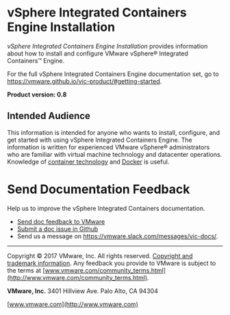 # vSphere Integrated Containers Engine Installation

*vSphere Integrated Containers Engine Installation* provides information about how to install and configure VMware vSphere&reg; Integrated Containers&trade; Engine.

For the full vSphere Integrated Containers Engine documentation set, go to https://vmware.github.io/vic-product/#getting-started.

**Product version: 0.8**

## Intended Audience

This information is intended for anyone who wants to install, configure, and get started with using vSphere Integrated Containers Engine. The information is written for experienced VMware vSphere&reg; administrators who are familiar with virtual machine technology and datacenter operations. Knowledge of [container technology](https://en.wikipedia.org/wiki/Operating-system-level_virtualization) and [Docker](https://docs.docker.com/) is useful.

# Send Documentation Feedback #

Help us to improve the vSphere Integrated Containers documentation. 

- <a href="mailto:docfeedback@vmware.com?subject=vSphere Integrated Containers&body=Please include the document name, HTML link, PDF page number, and section heading in your feedback. Thank you!">Send doc feedback to VMware</a>
- [Submit a doc issue in Github](https://github.com/vmware/vic-product/issues)
- Send us a message on https://vmware.slack.com/messages/vic-docs/.

----------

Copyright &copy; 2017 VMware, Inc. All rights reserved. [Copyright and trademark information](http://pubs.vmware.com/copyright-trademark.html). Any feedback you provide to VMware is subject to the terms at [www.vmware.com/community_terms.html](http://www.vmware.com/community_terms.html).

**VMware, Inc.**
3401 Hillview Ave.
Palo Alto, CA 94304

[www.vmware.com](http://www.vmware.com)
